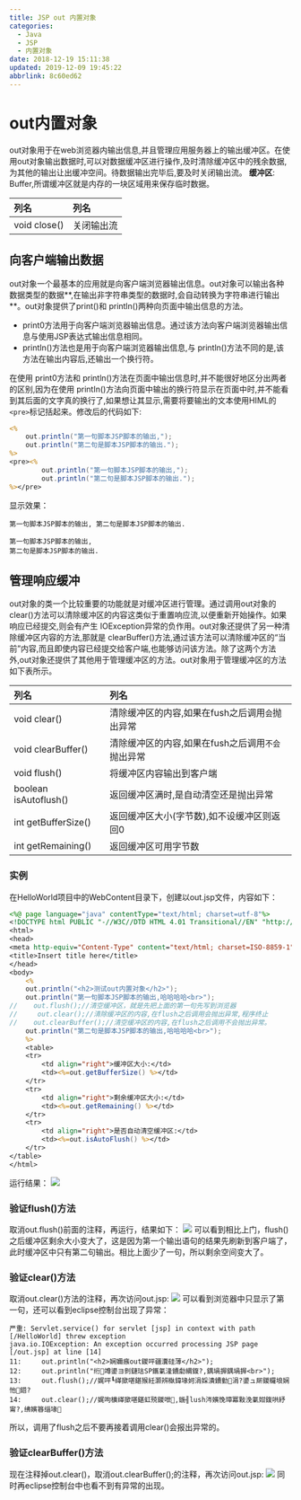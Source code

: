```yaml
---
title: JSP out 内置对象
categories: 
  - Java
  - JSP
  - 内置对象
date: 2018-12-19 15:11:38
updated: 2019-12-09 19:45:22
abbrlink: 8c60ed62
---
```

# out内置对象 #
out对象用于在web浏览器内输出信息,并且管理应用服务器上的输出缓冲区。在使用out对象输出数据时,可以对数据缓冲区进行操作,及时清除缓冲区中的残余数据,为其他的输出让出缓冲空间。待数据输出完毕后,要及时关闭输出流。
**缓冲区**: Buffer,所谓缓冲区就是内存的一块区域用来保存临时数据。

|列名|列名|
|:--|:--|
|void close()|关闭输出流|

## 向客户端输出数据 ##
out对象一个最基本的应用就是向客户端浏览器输出信息。out对象可以输出各种数据类型的数据**,在输出非字符串类型的数据时,会自动转换为字符串进行输出**。out对象提供了print()和 println()两种向页面中输出信息的方法。
- print0方法用于向客户端浏览器输出信息。通过该方法向客户端浏览器输出信息与使用JSP表达式输出信息相同。
- printIn()方法也是用于向客户端浏览器输出信息,与 println()方法不同的是,该方法在输出内容后,还输出一个换行符。

在使用 print0方法和 println()方法在页面中输出信息时,并不能很好地区分出两者的区别,因为在使用 printIn()方法向页面中输出的换行符显示在页面中时,并不能看到其后面的文字真的换行了,如果想让其显示,需要将要输出的文本使用HIML的`<pre>`标记括起来。修改后的代码如下:
```jsp
<%
    out.println("第一句脚本JSP脚本的输出,");
    out.println("第二句是脚本JSP脚本的输出.");
%>
<pre><%
        out.println("第一句脚本JSP脚本的输出,");
        out.println("第二句是脚本JSP脚本的输出.");
%></pre>
```
显示效果：
```
第一句脚本JSP脚本的输出, 第二句是脚本JSP脚本的输出.

第一句脚本JSP脚本的输出,
第二句是脚本JSP脚本的输出.

```
## 管理响应缓冲 ##
out对象的类一个比较重要的功能就是对缓冲区进行管理。通过调用out对象的clear()方法可以清除缓冲区的内容这类似于重置响应流,以便重新开始操作。如果响应已经提交,则会有产生 IOException异常的负作用。out对象还提供了另一种清除缓冲区内容的方法,那就是 clearBuffer()方法,通过该方法可以清除缓冲区的“当前”内容,而且即使内容已经提交给客户端,也能够访问该方法。除了这两个方法外,out对象还提供了其他用于管理缓冲区的方法。out对象用于管理缓冲区的方法如下表所示。

|列名|列名|
|:--|:--|
|void clear()|清除缓冲区的内容,如果在fush之后调用`会`抛出异常|
|void clearBuffer()|清除缓冲区的内容,如果在fush之后调用`不会`抛出异常|
|void flush()|将缓冲区内容输出到客户端|
|boolean isAutoflush()|返回缓冲区满时,是自动清空还是抛出异常|
|int getBufferSize()|返回缓冲区大小(字节数),如不设缓冲区则返回0|
|int getRemaining()|返回缓冲区可用字节数|
### 实例 ###
在HelloWorld项目中的WebContent目录下，创建以out.jsp文件，内容如下：
```jsp
<%@ page language="java" contentType="text/html; charset=utf-8"%>
<!DOCTYPE html PUBLIC "-//W3C//DTD HTML 4.01 Transitional//EN" "http://www.w3.org/TR/html4/loose.dtd">
<html>
<head>
<meta http-equiv="Content-Type" content="text/html; charset=ISO-8859-1">
<title>Insert title here</title>
</head>
<body>
    <%
    out.println("<h2>测试out内置对象</h2>");
    out.println("第一句脚本JSP脚本的输出,哈哈哈哈<br>");
//    out.flush();//清空缓冲区，就是先把上面的第一句先写到浏览器
//     out.clear();//清除缓冲区的内容,在flush之后调用会抛出异常,程序终止
//    out.clearBuffer();//清空缓冲区的内容,在flush之后调用不会抛出异常。
    out.println("第二句是脚本JSP脚本的输出,哈哈哈哈<br>");
    %>
    <table>
    <tr>
        <td align="right">缓冲区大小:</td>
        <td><%=out.getBufferSize() %></td>
    </tr>
    <tr>
        <td align="right">剩余缓冲区大小:</td>
        <td><%=out.getRemaining() %></td>
    </tr>
    <tr>
        <td align="right">是否自动清空缓冲区:</td>
        <td><%=out.isAutoFlush() %></td>
    </tr>
</table>
</html>
```
运行结果：
![](https://image-1257720033.cos.ap-shanghai.myqcloud.com/blog/Java/JSP/innerClass/out/outtest.png)


### 验证flush()方法 ###
取消out.flush()前面的注释，再运行，结果如下：
![](https://image-1257720033.cos.ap-shanghai.myqcloud.com/blog/Java/JSP/innerClass/out/flush.png)
可以看到相比上门，flush()之后缓冲区剩余大小变大了，这是因为第一个输出语句的结果先刷新到客户端了，此时缓冲区中只有第二句输出。相比上面少了一句，所以剩余空间变大了。
### 验证clear()方法 ###
取消out.clear()方法的注释，再次访问out.jsp:
![](https://image-1257720033.cos.ap-shanghai.myqcloud.com/blog/Java/JSP/innerClass/out/clear.png)
可以看到浏览器中只显示了第一句，还可以看到eclipse控制台出现了异常：
```
严重: Servlet.service() for servlet [jsp] in context with path [/HelloWorld] threw exception
java.io.IOException: An exception occurred processing JSP page [/out.jsp] at line [14]
11:     out.println("<h2>娴嬭瘯out鍐呯疆瀵硅薄</h2>");
12:     out.println("绗竴鍙ヨ剼鏈琂SP鑴氭湰鐨勮緭鍑?,鍝堝搱鍝堝搱<br>");
13:     out.flush();//娓呯┖缂撳啿鍖猴紝灏辨槸鍏堟妸涓婇潰鐨勭涓?鍙ュ厛鍐欏埌娴忚鍣?
14:     out.clear();//娓呴櫎缂撳啿鍖虹殑鍐呭,鍦╢lush涔嬪悗璋冪敤浼氭姏鍑哄紓甯?,绋嬪簭缁堟
```
所以，调用了flush之后不要再接着调用clear()会报出异常的。
### 验证clearBuffer()方法 ###
现在注释掉out.clear()，取消out.clearBuffer();的注释，再次访问out.jsp:
![](https://image-1257720033.cos.ap-shanghai.myqcloud.com/blog/Java/JSP/innerClass/out/clearBuffer.png)
同时再eclipse控制台中也看不到有异常的出现。
